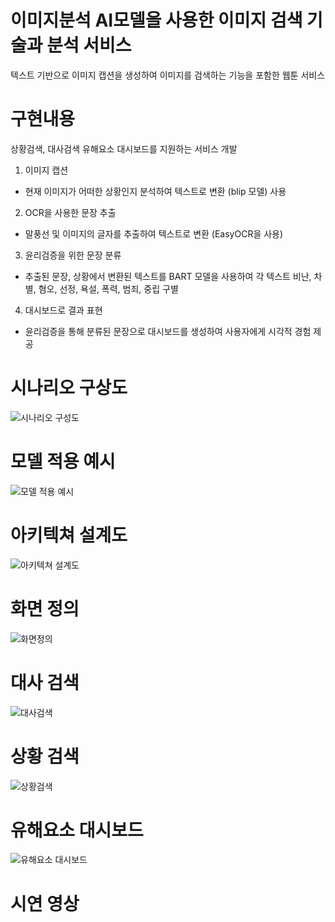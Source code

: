 # 이미지분석 AI모델을 사용한 이미지 검색 기술과 분석 서비스
텍스트 기반으로 이미지 캡션을 생성하여 이미지를 검색하는 기능을 포함한 웹툰 서비스

# 구현내용
상황검색, 대사검색 유해요소 대시보드를 지원하는 서비스 개발

1. 이미지 캡션
  - 현재 이미지가 어떠한 상황인지 분석하여 텍스트로 변환 (blip 모델) 사용

2. OCR을 사용한 문장 추출
  - 말풍선 및 이미지의 글자를 추출하여 텍스트로 변환 (EasyOCR을 사용)

3. 윤리검증을 위한 문장 분류
  - 추출된 문장, 상황에서 변환된 텍스트를 BART 모델을 사용하여 각 텍스트 비난, 차별, 혐오, 선정, 욕설, 폭력, 범죄, 중립 구별

4. 대시보드로 결과 표현
  - 윤리검증을 통해 분류된 문장으로 대시보드를 생성하여 사용자에게 시각적 경험 제공


# 시나리오 구상도
![시나리오 구성도](https://github.com/InMerchant/Scene-Search/assets/106319540/f136d003-901c-41d5-88f5-9fc269d4360f)

# 모델 적용 예시
![모델 적용 예시](https://github.com/InMerchant/Scene-Search/assets/106319540/1697bb5a-1dda-491d-a7eb-e16ff317e807)

# 아키텍쳐 설계도
![아키텍쳐 설계도](https://github.com/InMerchant/Scene-Search/assets/106319540/b5ef5698-8946-4de2-9b88-1ccce7710555)

# 화면 정의
![화면정의](https://github.com/InMerchant/Scene-Search/assets/106319540/fe14f260-cfe8-4cc5-aa57-ef2fc79bfa4a)

# 대사 검색
![대사검색](https://github.com/InMerchant/Scene-Search/assets/106319540/3c361816-87b2-404c-8c18-4d8d1295b5d8)

# 상황 검색
![상황검색](https://github.com/InMerchant/Scene-Search/assets/106319540/7878f4b9-078f-4291-b2fc-f41977dcce23)

# 유해요소 대시보드
![유해요소 대시보드](https://github.com/InMerchant/Scene-Search/assets/106319540/a8d8583d-f2cc-4988-917d-8c859ee9f493)

# 시연 영상
